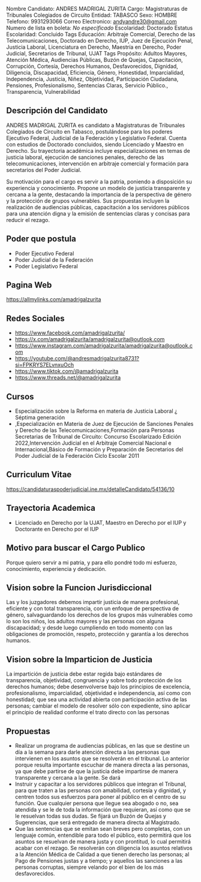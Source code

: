 Nombre Candidato: ANDRES MADRIGAL ZURITA
Cargo: Magistraturas de Tribunales Colegiados de Circuito
Entidad: TABASCO
Sexo: HOMBRE
Telefono: 9931293066
Correo Electronico: andyandre30@gmail.com
Numero de lista en boleta: *No especificado*
Escolaridad: Doctorado
Estatus Escolaridad: Concluido
Tags Educación: Arbitraje Comercial, Derecho de las Telecomunicaciones, Doctorado en Derecho, IUP, Juez de Ejecución Penal, Justicia Laboral, Licenciatura en Derecho, Maestría en Derecho, Poder Judicial, Secretarios de Tribunal, UJAT
Tags Propósito: Adultos Mayores, Atención Médica, Audiencias Públicas, Buzón de Quejas, Capacitación, Corrupción, Cortesía, Derechos Humanos, Desfavorecidos, Dignidad, Diligencia, Discapacidad, Eficiencia, Género, Honestidad, Imparcialidad, Independencia, Justicia, Niñez, Objetividad, Participación Ciudadana, Pensiones, Profesionalismo, Sentencias Claras, Servicio Público., Transparencia, Vulnerabilidad


## Descripción del Candidato 

ANDRES MADRIGAL ZURITA es candidato a Magistraturas de Tribunales Colegiados de Circuito en Tabasco, postulándose para los poderes Ejecutivo Federal, Judicial de la Federación y Legislativo Federal. Cuenta con estudios de Doctorado concluidos, siendo Licenciado y Maestro en Derecho. Su trayectoria académica incluye especializaciones en temas de justicia laboral, ejecución de sanciones penales, derecho de las telecomunicaciones, intervención en arbitraje comercial y formación para secretarios del Poder Judicial. 

Su motivación para el cargo es servir a la patria, poniendo a disposición su experiencia y conocimiento. Propone un modelo de justicia transparente y cercana a la gente, destacando la importancia de la perspectiva de género y la protección de grupos vulnerables. Sus propuestas incluyen la realización de audiencias públicas, capacitación a los servidores públicos para una atención digna y la emisión de sentencias claras y concisas para reducir el rezago.


## Poder que postula

- Poder Ejecutivo Federal
- Poder Judicial de la Federación
- Poder Legislativo Federal


## Pagina Web

https://allmylinks.com/amadrigalzurita


## Redes Sociales

- https://www.facebook.com/amadrigalzurita/
- https://x.com/amadrigalzurita/amadrigalzurita@outlook.com
- https://www.instagram.com/amadrigalzurita/amadrigalzurita@outlook.com
- https://youtube.com/@andresmadrigalzurita8731?si=FPKRYS7ELvnxuOch
- https://www.tiktok.com/@amadrigalzurita
- https://www.threads.net/@amadrigalzurita


## Cursos

- Especialización sobre la Reforma en materia de Justicia Laboral ¿ Séptima generación
- ,Especialización en Materia de Juez de Ejecución de Sanciones Penales y Derecho de las Telecomunicaciones,Formación para Personas Secretarias de Tribunal de Circuito: Concurso Escolarizado Edición 2022,Intervención Judicial en el Arbitraje Comercial Nacional e Internacional,Básico de Formación y Preparación de Secretarios del Poder Judicial de la Federación Ciclo Escolar 2011


## Curriculum Vitae

https://candidaturaspoderjudicial.ine.mx/detalleCandidato/54136/10


## Trayectoria Academica

- Licenciado en Derecho por la UJAT, Maestro en Derecho por el IUP y Doctorante en Derecho por el IUP


## Motivo para buscar el Cargo Publico

Porque quiero servir a mi patria, y para ello pondré todo mi esfuerzo, conocimiento, experiencia y dedicación.


## Vision sobre la Funcion Jurisdiccional

Las y los juzgadores debemos impartir justicia de manera profesional, eficiente y con total transparencia, con un enfoque de perspectiva de género, salvaguardando los derechos de los grupos más vulnerables como lo son los niños, los adultos mayores y las personas con alguna discapacidad; y desde luego cumpliendo en todo momento con las obligaciones de promoción, respeto, protección y garantía a los derechos humanos.


## Vision sobre la Imparticion de Justicia

La impartición de justicia debe estar regida bajo estándares de transparencia, objetividad, congruencia y sobre todo protección de los derechos humanos; debe desenvolverse bajo los principios de excelencia, profesionalismo, imparcialidad, objetividad e independencia, así como con honestidad; que sea una actividad abierta con participación activa de las personas; cambiar el modelo de resolver sólo con expediente, sino aplicar el principio de realidad conforme el trato directo con las personas


## Propuestas

- Realizar un programa de audiencias públicas, en las que se destine un día a la semana para darle atención directa a las personas que intervienen en los asuntos que se resolverán en el tribunal. Lo anterior porque resulta importante escuchar de manera directa a las personas, ya que debe partirse de que la justicia debe impartirse de manera transparente y cercana a la gente. Se dará
- Instruir y capacitar a los servidores públicos que integran el Tribunal, para que traten a las personas con amabilidad, cortesía y dignidad, y centren todos sus esfuerzos para poner al público en el centro de su función. Que cualquier persona que llegue sea abogado o no, sea atendida y se le de toda la información que requieran, así como que se le resuelvan todas sus dudas. Se fijará un Buzón de Quejas y Sugerencias, que será entregado de manera directa al Magistrado.
- Que las sentencias que se emitan sean breves pero completas, con un lenguaje común, entendible para todo el público, esto permitirá que los asuntos se resuelvan de manera justa y con prontitud, lo cual permitirá acabar con el rezago. Se resolverán con diligencia los asuntos relativos a la Atención Médica de Calidad a que tienen derecho las personas; al Pago de Pensiones justas y a tiempo; y aquellos las sanciones a las personas corruptas, siempre velando por el bien de los más desfavorecidos.

